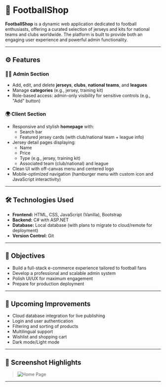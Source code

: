 # 🛒 FootballShop

**FootballShop** is a dynamic web application dedicated to football enthusiasts, offering a curated selection of jerseys and kits for national teams and clubs worldwide. The platform is built to provide both an engaging user experience and powerful admin functionality.

---

## ⚙️ Features

### 🧑‍💼 Admin Section
- Add, edit, and delete **jerseys**, **clubs**, **national teams**, and **leagues**
- Manage **categories** (e.g., jersey, training kit)
- Role-based access: admin-only visibility for sensitive controls (e.g., "Add" button)

### 🌍 Client Section
- Responsive and stylish **homepage** with:
  - Search bar
  - Featured jersey cards (with club/national team + league info)
- Jersey detail pages displaying:
  - Name
  - Price
  - Type (e.g., jersey, training kit)
  - Associated team (club/national) and league
- Clean UI with off-canvas menu and centered logo
- Mobile-optimized navigation (hamburger menu with custom icon and JavaScript interactivity)

---

## 🛠️ Technologies Used

- **Frontend:** HTML, CSS, JavaScript (Vanilla), Bootstrap
- **Backend:** C# with ASP.NET
- **Database:** Local database (with plans to migrate to cloud/remote for deployment)
- **Version Control:** Git

---

## 🎯 Objectives

- Build a full-stack e-commerce experience tailored to football fans
- Develop a professional and scalable admin system
- Polish UI/UX for maximum engagement
- Prepare for production deployment

---

## 🚧 Upcoming Improvements

- Cloud database integration for live publishing
- Login and user authentication
- Filtering and sorting of products
- Multilingual support
- Wishlist and shopping cart
- Dark mode/Light mode

---

## 📸 Screenshot Highlights

> ![Home Page](https://imgur.com/BAVNbXy)

---
